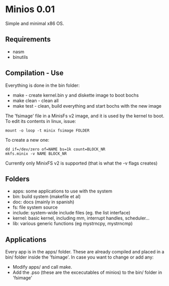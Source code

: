 # Minios 0.01

Simple and minimal x86 OS.

## Requirements

* nasm
* binutils

## Compilation - Use

Everything is done in the bin folder:

* make - create kernel.bin y and diskette image to boot bochs
* make clean - clean all
* make test - clean, build everything and start bochs with the new image

The 'fsimage' file in a MinisFs v2 image, and it is used by the kernel to boot.
To edit its contents in linux, issue:

    mount -o loop -t minix fsimage FOLDER

To create a new one:

    dd if=/dev/zero of=NAME bs=1k count=BLOCK_NR
    mkfs.minix -v NAME BLOCK_NR

Currently only MinixFS v2 is supported (that is what the -v flags creates)

## Folders

* apps: some applications to use with the system
* bin: build system (makefile et al)
* doc: docs (mainly in spanish)
* fs: file system source
* include: system-wide include files (eg. the list interface)
* kernel: basic kernel, including mm, interrupt handles, scheduler...
* lib: various generic functions (eg mystrncpy, mystrncmp)

## Applications

Every app is in the apps/ folder. These are already compiled and placed in a
bin/ folder inside the 'fsimage'. In case you want to change or add any:

* Modify apps/ and call make.
* Add the .pso (these are the excecutables of minios) to the bin/ folder in 'fsimage'
